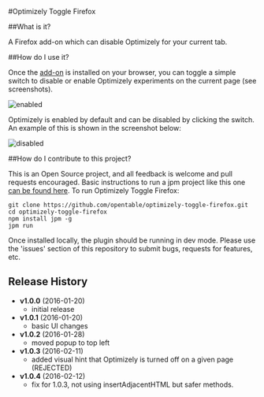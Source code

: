 #Optimizely Toggle Firefox

##What is it?

A Firefox add-on which can disable Optimizely for your current tab.

##How do I use it?

Once the [add-on](https://addons.mozilla.org/en-US/firefox/addon/optimizely-toggle/) is installed on your browser, you can toggle a simple switch to disable or enable Optimizely experiments on the current page (see screenshots).

![enabled](/screenshots/plugin-screenshot-enabled.png?raw=true)

Optimizely is enabled by default and can be disabled by clicking the switch. An example of this is shown in the screenshot below:

![disabled](/screenshots/plugin-screenshot-disabled.png?raw=true)

##How do I contribute to this project?

This is an Open Source project, and all feedback is welcome and pull requests encouraged.
Basic instructions to run a jpm project like this one [can be found here](https://developer.mozilla.org/en-US/Add-ons/SDK/Tutorials/Getting_Started_%28jpm%29).
To run Optimizely Toggle Firefox:

```
git clone https://github.com/opentable/optimizely-toggle-firefox.git
cd optimizely-toggle-firefox
npm install jpm -g
jpm run
```

Once installed locally, the plugin should be running in dev mode.
Please use the 'issues' section of this repository to submit bugs, requests for features, etc.

## Release History
- **v1.0.0** (2016-01-20)
    - initial release
- **v1.0.1** (2016-01-20)
    - basic UI changes
- **v1.0.2** (2016-01-28)
    - moved popup to top left
- **v1.0.3** (2016-02-11)
    - added visual hint that Optimizely is turned off on a given page (REJECTED)
- **v1.0.4** (2016-02-12)
    - fix for 1.0.3, not using insertAdjacentHTML but safer methods.